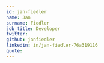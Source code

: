 ```yaml
---
id: jan-fiedler
name: Jan
surname: Fiedler
job_title: Developer
twitter:
github: janfiedler
linkedin: in/jan-fiedler-76a319116
quote: 
---
```

